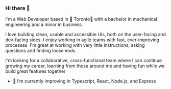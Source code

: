 ### Hi there 👋

I'm a Web Developer based in 🍁 Toronto🏒 with a bachelor in mechanical engineering and a minor in business.

I love building clean, usable and accessible UIs, both on the user-facing and dev-facing sides. I enjoy working in agile teams with fast, ever-improving processes. I'm great at working with very little instructions, asking questions and finding loose ends.

I'm looking for a collaborative, cross-functional team where I can continue growing my career, learning from those around me and having fun while we build great features together


- 🌱 I’m currently improving in Typescript, React, Node.js, and Express

